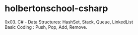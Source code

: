 # holbertonschool-csharp
0x03. C# - Data Structures: HashSet, Stack, Queue, LinkedList<br>
Basic Coding : Push, Pop, Add, Remove.
